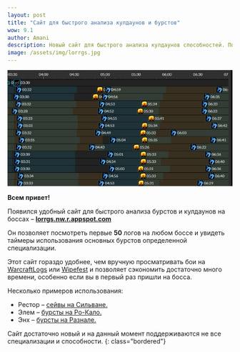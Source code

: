 ```yaml
---    
layout: post
title: "Сайт для быстрого анализа кулдаунов и бурстов"
wow: 9.1
author: Amani
description: Новый сайт для быстрого анализа кулдаунов способностей. Позволяет посмотреть первые 50 логов на любом боссе и увидеть таймеры использования основных бурстов определенной специализации.
image: /assets/img/lorrgs.jpg
---
```


<p align="center">
<img src="/assets/img/lorrgs.jpg" > 
</p>

**Всем привет!**

Появился удобный сайт для быстрого анализа бурстов и кулдаунов на боссах – **[lorrgs.nw.r.appspot.com](https://lorrgs.nw.r.appspot.com/)**

Он позволяет посмотреть первые **50** логов на любом боссе и увидеть таймеры использования основных бурстов определенной специализации.

Этот сайт гораздо удобнее, чем вручную просматривать бои на [WarcraftLogs](https://www.warcraftlogs.com/) или [Wipefest](https://www.wipefest.gg/) и позволяет сэкономить достаточно много времени, особенно если вы в первый раз пришли на босса.

Несколько примеров использования:
* Рестор – [сейвы на Сильване.](https://lorrgs.nw.r.appspot.com/spec_ranking/shaman-restoration/sylvanas-windrunner)
* Элем – [бурсты на Ро-Кало.](https://lorrgs.nw.r.appspot.com/spec_ranking/shaman-elemental/fatescribe-rohkalo)
* Энх – [бурсты на Разнале.](https://lorrgs.nw.r.appspot.com/spec_ranking/shaman-enhancement/painsmith-raznal)

<p></p>

Сайт достаточно новый и на данный момент поддерживаются не все специализации и способности.
{: class="bordered"}


